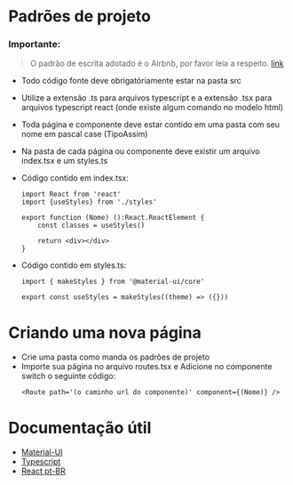 # Padrões de projeto

### Importante:
>O padrão de escrita adotado é o Airbnb, por favor leia a respeito. [link](https://airbnb.io/javascript/react/)

- Todo código fonte deve obrigatóriamente estar na pasta src
- Utilize a extensão .ts para arquivos typescript e a extensão .tsx para arquivos typescript react (onde existe algum comando no modelo html)
- Toda página e componente deve estar contido em uma pasta com seu nome em pascal case (TipoAssim)
- Na pasta de cada página ou componente deve existir um arquivo index.tsx e um styles.ts
- Código contido em index.tsx:

  ```
  import React from 'react'
  import {useStyles} from './styles'

  export function (Nome) ():React.ReactElement {
      const classes = useStyles()

      return <div></div>
  }
  ```

- Código contido em styles.ts:

  ```
  import { makeStyles } from '@material-ui/core'

  export const useStyles = makeStyles((theme) => ({}))
  ```

# Criando uma nova página

- Crie uma pasta como manda os padrões de projeto
- Importe sua página no arquivo routes.tsx e Adicione no componente switch o seguinte código:
  ```
  <Route path='(o caminho url do componente)' component={(Nome)} />
  ```

# Documentação útil

- [Material-UI](https://material-ui.com/)
- [Typescript](https://www.typescriptlang.org/docs/)
- [React pt-BR](https://pt-br.reactjs.org/docs/getting-started.html)
